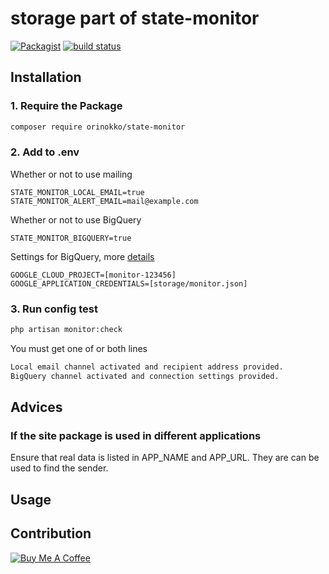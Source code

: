 # storage part of state-monitor

[![Packagist](https://img.shields.io/github/release/orinokko/state-monitor.svg)](https://packagist.org/packages/orinokko/state-monitor)
[![build status](https://circleci.com/gh/orinokko/state-monitor/tree/master.svg?style=svg&circle-token=834d362e516162f821fa93927da3dee174120ed0)](https://circleci.com/gh/orinokko/state-monitor/tree/master)

## Installation

### 1. Require the Package

```bash
composer require orinokko/state-monitor
```

### 2. Add to .env
Whether or not to use mailing
```
STATE_MONITOR_LOCAL_EMAIL=true
STATE_MONITOR_ALERT_EMAIL=mail@example.com
```
Whether or not to use BigQuery
```
STATE_MONITOR_BIGQUERY=true
```
Settings for BigQuery, more [details](https://github.com/googleapis/google-cloud-php/blob/master/AUTHENTICATION.md)
```
GOOGLE_CLOUD_PROJECT=[monitor-123456]
GOOGLE_APPLICATION_CREDENTIALS=[storage/monitor.json]
```

### 3. Run config test

```bash
php artisan monitor:check
```

You must get one of or both lines
```bash
Local email channel activated and recipient address provided.
BigQuery channel activated and connection settings provided.
```

## Advices
### If the site package is used in different applications

Ensure that real data is listed in APP_NAME and APP_URL. They are can be used to find the sender.

## Usage

## Contribution
<a href="https://www.buymeacoffee.com/ZArpFcduz" target="_blank"><img src="https://www.buymeacoffee.com/assets/img/custom_images/orange_img.png" alt="Buy Me A Coffee" style="height: auto !important;width: auto !important;" ></a>
